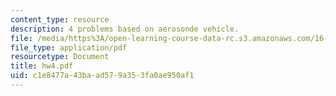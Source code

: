```yaml
---
content_type: resource
description: 4 problems based on aerosonde vehicle.
file: /media/https%3A/open-learning-course-data-rc.s3.amazonaws.com/16-333-aircraft-stability-and-control-fall-2004/c1e8477a43baad579a353fa0ae950af1_hw4.pdf
file_type: application/pdf
resourcetype: Document
title: hw4.pdf
uid: c1e8477a-43ba-ad57-9a35-3fa0ae950af1
---
```

